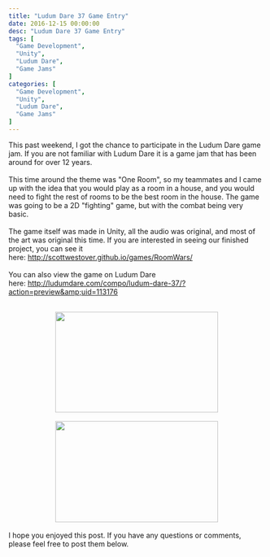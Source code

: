 ```yaml
---
title: "Ludum Dare 37 Game Entry"
date: 2016-12-15 00:00:00
desc: "Ludum Dare 37 Game Entry"
tags: [
  "Game Development",
  "Unity",
  "Ludum Dare",
  "Game Jams"
]
categories: [
  "Game Development",
  "Unity",
  "Ludum Dare",
  "Game Jams"
]
---
```


This past weekend, I got the chance to participate in the Ludum Dare game jam. If you are not familiar with Ludum Dare it is a game jam that has been around for over 12 years.<br />
<br />
This time around the theme was "One Room", so my teammates and I came up with the idea that you would play as a room in a house, and you would need to fight the rest of rooms to be the best room in the house. The game was going to be a 2D "fighting" game, but with the combat being very basic.<br />
<br />
The game itself was made in Unity, all the audio was original, and most of the art was original this time. If you are interested in seeing our finished project, you can see it here:&nbsp;<a href="http://scottwestover.github.io/games/RoomWars/" target="_blank"><span style="color: blue;">http://scottwestover.github.io/games/RoomWars/</span></a><br />
<br />
You can also view the game on Ludum Dare here:&nbsp;<a href="http://ludumdare.com/compo/ludum-dare-37/?action=preview&amp;uid=113176" target="_blank"><span style="color: blue;">http://ludumdare.com/compo/ludum-dare-37/?action=preview&amp;uid=113176</span></a><br />
<br />
<div class="separator" style="clear: both; text-align: center;">
<a href="https://1.bp.blogspot.com/-6v2oCPfuD8E/WFMtAl_N6gI/AAAAAAAACsk/nUMoOwaXf98Lp7oOIQ6fAZ6ZNZ_BWpQuwCLcB/s1600/2016-12-15_1852.png" imageanchor="1" style="margin-left: 1em; margin-right: 1em;"><img border="0" height="198" src="https://1.bp.blogspot.com/-6v2oCPfuD8E/WFMtAl_N6gI/AAAAAAAACsk/nUMoOwaXf98Lp7oOIQ6fAZ6ZNZ_BWpQuwCLcB/s320/2016-12-15_1852.png" width="320" /></a></div>
<div style="text-align: center;">
<br /></div>
<div class="separator" style="clear: both; text-align: center;">
<a href="https://2.bp.blogspot.com/-d--AFNk_YHQ/WFMtHjajYZI/AAAAAAAACso/O7n1G0EA6as0K4c8wAqQE11tEBBfMF8tQCLcB/s1600/2016-12-15_1853.png" imageanchor="1" style="margin-left: 1em; margin-right: 1em;"><img border="0" height="199" src="https://2.bp.blogspot.com/-d--AFNk_YHQ/WFMtHjajYZI/AAAAAAAACso/O7n1G0EA6as0K4c8wAqQE11tEBBfMF8tQCLcB/s320/2016-12-15_1853.png" width="320" /></a></div>
<div style="text-align: center;">
<br /></div>
I hope you enjoyed this post. If you have any questions or comments, please feel free to post them below.